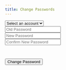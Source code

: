 ```yaml
---
title: Change Passwords
---
```


<form class="restricted r_admin">

<select>
	<option value="" disabled selected hidden>Select an account</option>
	<option value="guest">Guests</option>
	<option value="member">Members</option>
	<option value="admin">Administrators</option>
</select>
<br />
<input type="password" id="old" placeholder="Old Password" /> <br />
<input type="password" id="new1" placeholder="New Password" /> <br />
<input type="password" id="new2" placeholder="Confirm New Password" /> <br />

<span id="msg" style="color: red"></span><br />

<button id="submit">Change Password</button>

</form>

<script src="/js/github.min.js" async></script>
<script src="/js/gitauth.js" async></script>
<script src="/js/changepassword.js"></script>
<script src="/js/sjcl.js" async></script>
